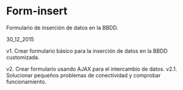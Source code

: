 # Form-insert
Formulario de inserción de datos en la BBDD.

30_12_2015

v1.     Crear formulario básico para la inserción de datos en la BBDD customizada.

v2.     Crear formulario usando AJAX para el intercambio de datos.
v2.1.   Solucionar pequeños problemas de conectividad y comprobar funcionamiento.
